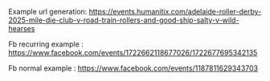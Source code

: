 Example url generation:
https://events.humanitix.com/adelaide-roller-derby-2025-mile-die-club-v-road-train-rollers-and-good-ship-salty-v-wild-hearses

Fb recurring example :
https://www.facebook.com/events/1722662118677026/1722677695342135


Fb normal example :
https://www.facebook.com/events/1187811629343703
